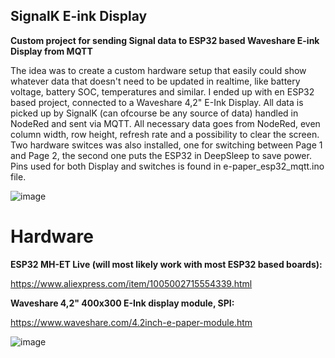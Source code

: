 ## SignalK E-ink Display
**Custom project for sending Signal data to ESP32 based Waveshare E-ink Display from MQTT**

The idea was to create a custom hardware setup that easily could show whatever data that doesn't need to be updated in realtime, like battery voltage, battery SOC, temperatures and similar.
I ended up with en ESP32 based project, connected to a Waveshare 4,2" E-Ink Display. All data is picked up by SignalK (can ofcourse be any source of data) handled in NodeRed and sent via MQTT. All necessary data goes from NodeRed, even column width, row height, refresh rate and a possibility to clear the screen. Two hardware switces was also installed, one for switching between Page 1 and Page 2, the second one puts the ESP32 in DeepSleep to save power.
Pins used for both Display and switches is found in e-paper_esp32_mqtt.ino file.

![image](https://github.com/LundSoftwares/SignalK_EinkDisplay/assets/23386303/101895a5-18b2-4874-a87b-b9e1cdfe5509)

# Hardware

**ESP32 MH-ET Live (will most likely work with most ESP32 based boards):**

https://www.aliexpress.com/item/1005002715554339.html


**Waveshare 4,2" 400x300 E-Ink display module, SPI:**

https://www.waveshare.com/4.2inch-e-paper-module.htm

![image](https://github.com/LundSoftwares/SignalK_EinkDisplay/assets/23386303/ee49d238-509b-420a-8c92-e8a4347c9b00)
